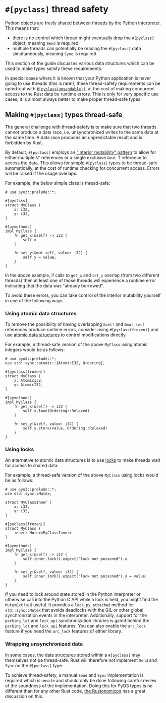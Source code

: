 # `#[pyclass]` thread safety

Python objects are freely shared between threads by the Python interpreter. This means that:
- there is no control which thread might eventually drop the `#[pyclass]` object, meaning `Send` is required.
- multiple threads can potentially be reading the `#[pyclass]` data simultaneously, meaning `Sync` is required.

This section of the guide discusses various data structures which can be used to make types satisfy these requirements.

In special cases where it is known that your Python application is never going to use threads (this is rare!), these thread-safety requirements can be opted-out with [`#[pyclass(unsendable)]`](../class.md#customizing-the-class), at the cost of making concurrent access to the Rust data be runtime errors. This is only for very specific use cases; it is almost always better to make proper thread-safe types.

## Making `#[pyclass]` types thread-safe

The general challenge with thread-safety is to make sure that two threads cannot produce a data race, i.e. unsynchronized writes to the same data at the same time. A data race produces an unpredictable result and is forbidden by Rust.

By default, `#[pyclass]` employs an ["interior mutability" pattern](../class.md#bound-and-interior-mutability) to allow for either multiple `&T` references or a single exclusive `&mut T` reference to access the data. This allows for simple `#[pyclass]` types to be thread-safe automatically, at the cost of runtime checking for concurrent access. Errors will be raised if the usage overlaps.

For example, the below simple class is thread-safe:

```rust,no_run
# use pyo3::prelude::*;

#[pyclass]
struct MyClass {
    x: i32,
    y: i32,
}

#[pymethods]
impl MyClass {
    fn get_x(&self) -> i32 {
        self.x
    }

    fn set_y(&mut self, value: i32) {
        self.y = value;
    }
}
```

In the above example, if calls to `get_x` and `set_y` overlap (from two different threads) then at least one of those threads will experience a runtime error indicating that the data was "already borrowed".

To avoid these errors, you can take control of the interior mutability yourself in one of the following ways.

### Using atomic data structures

To remove the possibility of having overlapping `&self` and `&mut self` references produce runtime errors, consider using `#[pyclass(frozen)]` and use [atomic data structures](https://doc.rust-lang.org/std/sync/atomic/) to control modifications directly.

For example, a thread-safe version of the above `MyClass` using atomic integers would be as follows:

```rust,no_run
# use pyo3::prelude::*;
use std::sync::atomic::{AtomicI32, Ordering};

#[pyclass(frozen)]
struct MyClass {
    x: AtomicI32,
    y: AtomicI32,
}

#[pymethods]
impl MyClass {
    fn get_x(&self) -> i32 {
        self.x.load(Ordering::Relaxed)
    }

    fn set_y(&self, value: i32) {
        self.y.store(value, Ordering::Relaxed)
    }
}
```

### Using locks

An alternative to atomic data structures is to use [locks](https://doc.rust-lang.org/std/sync/struct.Mutex.html) to make threads wait for access to shared data.

For example, a thread-safe version of the above `MyClass` using locks would be as follows:

```rust,no_run
# use pyo3::prelude::*;
use std::sync::Mutex;

struct MyClassInner {
    x: i32,
    y: i32,
}

#[pyclass(frozen)]
struct MyClass {
    inner: Mutex<MyClassInner>
}

#[pymethods]
impl MyClass {
    fn get_x(&self) -> i32 {
        self.inner.lock().expect("lock not poisoned").x
    }

    fn set_y(&self, value: i32) {
        self.inner.lock().expect("lock not poisoned").y = value;
    }
}
```

If you need to lock around state stored in the Python interpreter or otherwise call into the Python C API while a lock is held, you might find the `MutexExt` trait useful. It provides a `lock_py_attached` method for `std::sync::Mutex` that avoids deadlocks with the GIL or other global synchronization events in the interpreter. Additionally, support for the `parking_lot` and `lock_api` synchronization libraries is gated behind the `parking_lot` and `lock_api` features. You can also enable the `arc_lock` feature if you need the `arc_lock` features of either library.

### Wrapping unsynchronized data

In some cases, the data structures stored within a `#[pyclass]` may themselves not be thread-safe. Rust will therefore not implement `Send` and `Sync` on the `#[pyclass]` type.

To achieve thread-safety, a manual `Send` and `Sync` implementation is required which is `unsafe` and should only be done following careful review of the soundness of the implementation. Doing this for PyO3 types is no different than for any other Rust code, [the Rustonomicon](https://doc.rust-lang.org/nomicon/send-and-sync.html) has a great discussion on this.
